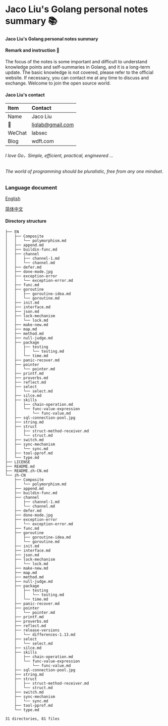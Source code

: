 # Jaco Liu's Golang personal notes summary 📚

#### Jaco Liu's Golang personal notes summary 

#### Remark and instruction 📝

The focus of the notes is some important and difficult to understand knowledge points and self-summaries in Golang, and it is a long-term update. The basic knowledge is not covered, please refer to the official website. If necessary, you can contact me at any time to discuss and exchange. Welcome to join the open source world.

#### Jaco Liu's contact
| Item  | Contact |
| :------ | :---------- |
| Name | Jaco Liu |
| 📧 | ljqlab@gmail.com |
| WeChat | labsec |
| Blog | wdft.com |

###### I love Go，Simple, efficient, practical, engineered ...

###### The world of programming should be pluralistic, free from any one mindset. 

### Language document
[English](EN)

[简体中文](README.zh-CN.md)

#### Directory structure

```
├── EN
│   ├── Composite
│   │   └── polymorphism.md
│   ├── append.md
│   ├── buildin-func.md
│   ├── channel
│   │   ├── channel-1.md
│   │   └── channel.md
│   ├── defer.md
│   ├── done-mode.jpg
│   ├── exception-error
│   │   └── exception-error.md
│   ├── func.md
│   ├── goroutine
│   │   ├── goroutine-idea.md
│   │   └── goroutine.md
│   ├── init.md
│   ├── interface.md
│   ├── json.md
│   ├── lock-mechanism
│   │   └── lock.md
│   ├── make-new.md
│   ├── map.md
│   ├── method.md
│   ├── null-judge.md
│   ├── package
│   │   ├── testing
│   │   │   └── testing.md
│   │   └── time.md
│   ├── panic-recover.md
│   ├── pointer
│   │   └── pointer.md
│   ├── printf.md
│   ├── proverbs.md
│   ├── reflect.md
│   ├── select
│   │   └── select.md
│   ├── silce.md
│   ├── skills
│   │   ├── chain-operation.md
│   │   └── func-value-expression
│   │       └── func-value.md
│   ├── sql-connection-pool.jpg
│   ├── string.md
│   ├── struct
│   │   ├── struct-method-receiver.md
│   │   └── struct.md
│   ├── switch.md
│   ├── sync-mechanism
│   │   └── sync.md
│   ├── tool-pprof.md
│   └── type.md
├── LICENSE
├── README.md
├── README.zh-CN.md
└── zh-CN
    ├── Composite
    │   └── polymorphism.md
    ├── append.md
    ├── buildin-func.md
    ├── channel
    │   ├── channel-1.md
    │   └── channel.md
    ├── defer.md
    ├── done-mode.jpg
    ├── exception-error
    │   └── exception-error.md
    ├── func.md
    ├── goroutine
    │   ├── goroutine-idea.md
    │   └── goroutine.md
    ├── init.md
    ├── interface.md
    ├── json.md
    ├── lock-mechanism
    │   └── lock.md
    ├── make-new.md
    ├── map.md
    ├── method.md
    ├── null-judge.md
    ├── package
    │   ├── testing
    │   │   └── testing.md
    │   └── time.md
    ├── panic-recover.md
    ├── pointer
    │   └── pointer.md
    ├── printf.md
    ├── proverbs.md
    ├── reflect.md
    ├── release-versions
    │   └── differences-1.13.md
    ├── select
    │   └── select.md
    ├── silce.md
    ├── skills
    │   ├── chain-operation.md
    │   └── func-value-expression
    │       └── func-value.md
    ├── sql-connection-pool.jpg
    ├── string.md
    ├── struct
    │   ├── struct-method-receiver.md
    │   └── struct.md
    ├── switch.md
    ├── sync-mechanism
    │   └── sync.md
    ├── tool-pprof.md
    └── type.md

31 directories, 81 files
```

